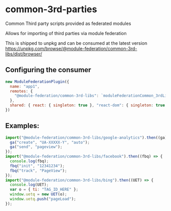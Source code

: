# common-3rd-parties
Common Third party scripts provided as federated modules

Allows for importing of third parties via module federation 

This is shipped to unpkg and can be consumed at the latest version
https://unpkg.com/browse/@module-federation/common-3rd-libs/dist/browser/

## Configuring the consumer
```js
new ModuleFederationPlugin({
  name: "app1",
  remotes: {
    "@module-federation/common-3rd-libs": `moduleFederationCommon_3rdLibs@https://unpkg.com/@module-federation/common-3rd-libs@1.0.4/dist/browser/remote-entry.js`,
  },
  shared: { react: { singleton: true }, "react-dom": { singleton: true } },
})
```


## Examples: 
```js
import("@module-federation/common-3rd-libs/google-analytics").then((ga) => {
  ga("create", "UA-XXXXX-Y", "auto");
  ga("send", "pageview");
});
import("@module-federation/common-3rd-libs/facebook").then((fbq) => {
  console.log(fbq);
  fbq("init", "12341234");
  fbq("track", "PageView");
});
import("@module-federation/common-3rd-libs/bing").then((UET) => {
  console.log(UET);
  var o = { ti: "TAG_ID_HERE" };
  window.uetq = new UET(o);
  window.uetq.push("pageLoad");
});
```
